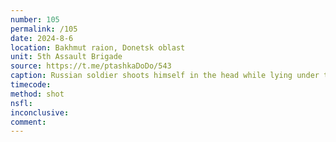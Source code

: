 ```yaml
---
number: 105
permalink: /105
date: 2024-8-6
location: Bakhmut raion, Donetsk oblast
unit: 5th Assault Brigade
source: https://t.me/ptashkaDoDo/543
caption: Russian soldier shoots himself in the head while lying under the tree
timecode: 
method: shot
nsfl: 
inconclusive: 
comment: 
---
```

<script async src="https://telegram.org/js/telegram-widget.js?22" data-telegram-post="ptashkaDoDo/543" data-width="100%" data-userpic="false"></script>